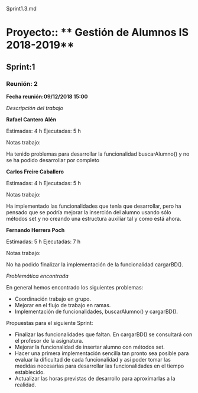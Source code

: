 Sprint1.3.md

# Proyecto:: ** Gestión de Alumnos IS 2018-2019**
 
## Sprint:1

### Reunión: 2

**Fecha reunión:09/12/2018 15:00**



_Descripción del trabajo_

**Rafael Cantero Alén**

Estimadas: 4 h
Ejecutadas: 5 h

Notas trabajo:

Ha tenido problemas para desarrollar la funcionalidad buscarAlumno() y no se ha podido desarrollar por completo

**Carlos Freire Caballero**

Estimadas: 4 h
Ejecutadas: 5 h

Notas trabajo:

Ha implementado las funcionalidades que tenía que desarrollar, pero ha pensado que se podría mejorar la inserción del alumno usando sólo métodos set y no creando una estructura auxiliar tal y como está ahora.



**Fernando Herrera Poch**

Estimadas: 5 h
Ejecutadas: 7 h

Notas trabajo:

No ha podido finalizar la implementación de la funcionalidad cargarBD().

_Problemática encontrada_


En general hemos encontrado los siguientes problemas:

* Coordinación trabajo en grupo.
* Mejorar en el flujo de trabajo en ramas.
* Implementación de funcionalidades, buscarAlumno() y cargarBD().

Propuestas para el siguiente Sprint:

* Finalizar las funcionalidades que faltan. En cargarBD() se consultará con el profesor de la asignatura.
* Mejorar la funcionalidad de insertar alumno con métodos set.
* Hacer una primera implementación sencilla tan pronto sea posible para evaluar la dificultad de cada funcionalidad y así poder tomar las medidas necesarias para desarrollar las funcionalidades en el tiempo establecido.
* Actualizar las horas previstas de desarrollo para aproximarlas a la realidad.


